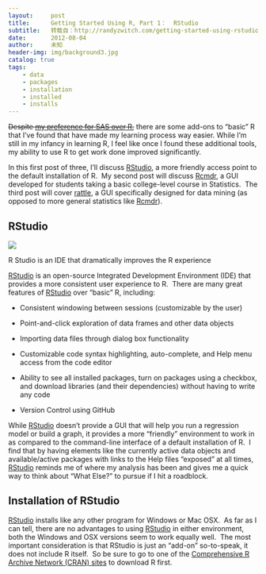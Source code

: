 ```yaml
---
layout:     post
title:      Getting Started Using R, Part 1：  RStudio
subtitle:   转载自：http://randyzwitch.com/getting-started-using-rstudio/
date:       2012-08-04
author:     未知
header-img: img/background3.jpg
catalog: true
tags:
    - data
    - packages
    - installation
    - installed
    - installs
---
```


~~Despite [my preference for SAS over R](http://randyzwitch.com/learning-r-sas),~~ there are some add-ons to “basic” R that I’ve found that have made my learning process way easier. While I’m still in my infancy in learning R, I feel like once I found these additional tools, my ability to use R to get work done improved significantly.

In this first post of three, I’ll discuss [RStudio](http://rstudio.org/), a more friendly access point to the default installation of R.  My second post will discuss [Rcmdr](http://cran.r-project.org/web/packages/Rcmdr/index.html), a GUI developed for students taking a basic college-level course in Statistics.  The third post will cover [rattle](http://cran.r-project.org/web/packages/rattle/index.html), a GUI specifically designed for data mining (as opposed to more general statistics like [Rcmdr](http://cran.r-project.org/web/packages/Rcmdr/index.html)).

## RStudio

![](http://randyzwitch.com/wp-content/uploads/2012/08/r-studio.png)



R Studio is an IDE that dramatically improves the R experience


[RStudio](http://rstudio.org/download) is an open-source Integrated Development Environment (IDE) that provides a more consistent user experience to R.  There are many great features of [RStudio](http://rstudio.org/download) over “basic” R, including:

- Consistent windowing between sessions (customizable by the user)

- Point-and-click exploration of data frames and other data objects

- Importing data files through dialog box functionality

- Customizable code syntax highlighting, auto-complete, and Help menu access from the code editor

- Ability to see all installed packages, turn on packages using a checkbox, and download libraries (and their dependencies) without having to write any code

- Version Control using GitHub


While [RStudio](http://rstudio.org/download) doesn’t provide a GUI that will help you run a regression model or build a graph, it provides a more “friendly” environment to work in as compared to the command-line interface of a default installation of R.  I find that by having elements like the currently active data objects and available/active packages with links to the Help files “exposed” at all times, [RStudio](http://rstudio.org/download) reminds me of where my analysis has been and gives me a quick way to think about “What Else?” to pursue if I hit a roadblock.

## Installation of RStudio

[RStudio](http://rstudio.org/download) installs like any other program for Windows or Mac OSX.  As far as I can tell, there are no advantages to using [RStudio](http://rstudio.org/download) in either environment, both the Windows and OSX versions seem to work equally well.  The most important consideration is that RStudio is just an “add-on” so-to-speak, it does not include R itself.  So be sure to go to one of the [Comprehensive R Archive Network (CRAN) sites](https://cran.r-project.org/) to download R first.
